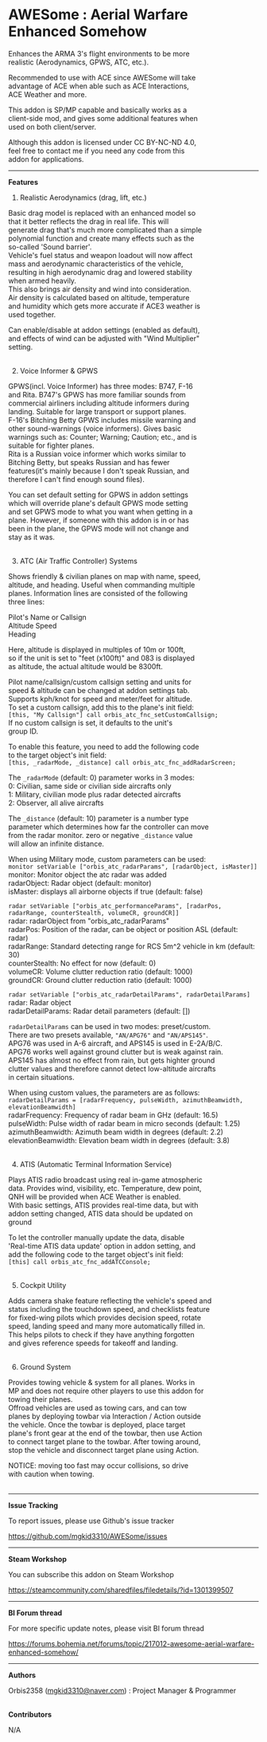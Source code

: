 # AWESome : Aerial Warfare Enhanced Somehow  

Enhances the ARMA 3's flight environments to be more  
realistic (Aerodynamics, GPWS, ATC, etc.).  

Recommended to use with ACE since AWESome will take  
advantage of ACE when able such as ACE Interactions,  
ACE Weather and more.  

This addon is SP/MP capable and basically works as a  
client-side mod, and gives some additional features when  
used on both client/server.  

Although this addon is licensed under CC BY-NC-ND 4.0,  
feel free to contact me if you need any code from this  
addon for applications.  

----------------

**Features**  

1. Realistic Aerodynamics (drag, lift, etc.)  

Basic drag model is replaced with an enhanced model so  
that it better reflects the drag in real life. This will  
generate drag that's much more complicated than a simple  
polynomial function and create many effects such as the  
so-called 'Sound barrier'.  
Vehicle's fuel status and weapon loadout will now affect  
mass and aerodynamic characteristics of the vehicle,  
resulting in high aerodynamic drag and lowered stability  
when armed heavily.  
This also brings air density and wind into consideration.  
Air density is calculated based on altitude, temperature  
and humidity which gets more accurate if ACE3 weather is  
used together.  

Can enable/disable at addon settings (enabled as default),  
and effects of wind can be adjusted with "Wind Multiplier"  
setting.  
&nbsp;

2. Voice Informer & GPWS  

GPWS(incl. Voice Informer) has three modes: B747, F-16  
and Rita. B747's GPWS has more familiar sounds from  
commercial airliners including altitude informers during  
landing. Suitable for large transport or support planes.  
F-16's Bitching Betty GPWS includes missile warning and  
other sound-warnings (voice informers). Gives basic  
warnings such as: Counter; Warning; Caution; etc., and is  
suitable for fighter planes.  
Rita is a Russian voice informer which works similar to  
Bitching Betty, but speaks Russian and has fewer  
features(it's mainly because I don't speak Russian, and  
therefore I can't find enough sound files).  

You can set default setting for GPWS in addon settings  
which will override plane's default GPWS mode setting  
and set GPWS mode to what you want when getting in a  
plane. However, if someone with this addon is in or has  
been in the plane, the GPWS mode will not change and  
stay as it was.  
&nbsp;

3. ATC (Air Traffic Controller) Systems  

Shows friendly & civilian planes on map with name, speed,  
altitude, and heading. Useful when commanding multiple  
planes. Information lines are consisted of the following  
three lines:  

Pilot's Name or Callsign  
Altitude Speed  
Heading  

Here, altitude is displayed in multiples of 10m or 100ft,  
so if the unit is set to "feet (x100ft)" and 083 is displayed  
as altitude, the actual altitude would be 8300ft.  

Pilot name/callsign/custom callsign setting and units for  
speed & altitude can be changed at addon settings tab.  
Supports kph/knot for speed and meter/feet for altitude.  
To set a custom callsign, add this to the plane's init field:  
`[this, "My Callsign"] call orbis_atc_fnc_setCustomCallsign;`  
If no custom callsign is set, it defaults to the unit's  
group ID.  

To enable this feature, you need to add the following code  
to the target object's init field:  
`[this, _radarMode, _distance] call orbis_atc_fnc_addRadarScreen;`  

The `_radarMode` (default: 0) parameter works in 3 modes:  
0: Civilian, same side or civilian side aircrafts only  
1: Military, civilian mode plus radar detected aircrafts  
2: Observer, all alive aircrafts  

The `_distance` (default: 10) parameter is a number type  
parameter which determines how far the controller can move  
from the radar monitor. zero or negative `_distance` value  
will allow an infinite distance.  

When using Military mode, custom parameters can be used:  
`monitor setVariable ["orbis_atc_radarParams", [radarObject, isMaster]]`  
monitor: Monitor object the atc radar was added  
radarObject: Radar object (default: monitor)  
isMaster: displays all airborne objects if true (default: false)  

`radar setVariable ["orbis_atc_performanceParams", [radarPos, radarRange, counterStealth, volumeCR, groundCR]]`  
radar: radarObject from "orbis_atc_radarParams"  
radarPos: Position of the radar, can be object or position ASL (default: radar)  
radarRange: Standard detecting range for RCS 5m^2 vehicle in km (default: 30)  
counterStealth: No effect for now (default: 0)  
volumeCR: Volume clutter reduction ratio (default: 1000)  
groundCR: Ground clutter reduction ratio (default: 1000)  

`radar setVariable ["orbis_atc_radarDetailParams", radarDetailParams]`  
radar: Radar object  
radarDetailParams: Radar detail parameters (default: [])  

`radarDetailParams` can be used in two modes: preset/custom.  
There are two presets available, `"AN/APG76"` and `"AN/APS145"`.  
APG76 was used in A-6 aircraft, and APS145 is used in E-2A/B/C.  
APG76 works well against ground clutter but is weak against rain.  
APS145 has almost no effect from rain, but gets highter ground  
clutter values and therefore cannot detect low-altitude aircrafts  
in certain situations.  

When using custom values, the parameters are as follows:  
`radarDetailParams = [radarFrequency, pulseWidth, azimuthBeamwidth, elevationBeamwidth]`  
radarFrequency: Frequency of radar beam in GHz (default: 16.5)  
pulseWidth: Pulse width of radar beam in micro seconds (default: 1.25)  
azimuthBeamwidth: Azimuth beam width in degrees (default: 2.2)  
elevationBeamwidth: Elevation beam width in degrees (default: 3.8)  
&nbsp;

4. ATIS (Automatic Terminal Information Service)  

Plays ATIS radio broadcast using real in-game atmospheric  
data. Provides wind, visibility, etc. Temperature, dew point,  
QNH will be provided when ACE Weather is enabled.  
With basic settings, ATIS provides real-time data, but with  
addon setting changed, ATIS data should be updated on  
ground  

To let the controller manually update the data, disable  
'Real-time ATIS data update' option in addon setting, and  
add the following code to the target object's init field:  
`[this] call orbis_atc_fnc_addATCConsole;`  
&nbsp;

5. Cockpit Utility  

Adds camera shake feature reflecting the vehicle's speed and  
status including the touchdown speed, and checklists feature  
for fixed-wing pilots which provides decision speed, rotate  
speed, landing speed and many more automatically filled in.  
This helps pilots to check if they have anything forgotten  
and gives reference speeds for takeoff and landing.  
&nbsp;

6. Ground System  

Provides towing vehicle & system for all planes. Works in  
MP and does not require other players to use this addon for  
towing their planes.  
Offroad vehicles are used as towing cars, and can tow  
planes by deploying towbar via Interaction / Action outside  
the vehicle. Once the towbar is deployed, place target  
plane's front gear at the end of the towbar, then use Action  
to connect target plane to the towbar. After towing around,  
stop the vehicle and disconnect target plane using Action.  

NOTICE: moving too fast may occur collisions, so drive  
with caution when towing.  
&nbsp;

----------------

**Issue Tracking**  

To report issues, please use Github's issue tracker  

https://github.com/mgkid3310/AWESome/issues  

----------------

**Steam Workshop**  

You can subscribe this addon on Steam Workshop  

https://steamcommunity.com/sharedfiles/filedetails/?id=1301399507  

----------------

**BI Forum thread**  

For more specific update notes, please visit BI forum thread  

https://forums.bohemia.net/forums/topic/217012-awesome-aerial-warfare-enhanced-somehow/  

----------------

**Authors**  

Orbis2358 (mgkid3310@naver.com) : Project Manager & Programmer  
&nbsp;

**Contributors**

N/A
